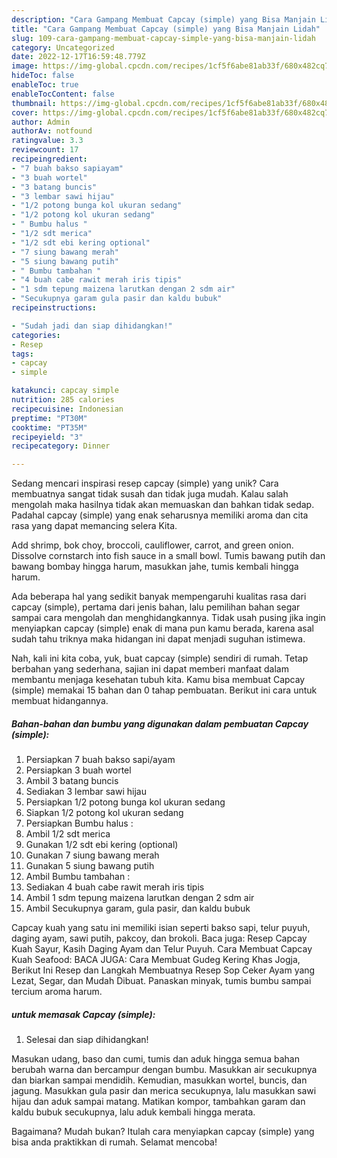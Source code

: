 ```yaml
---
description: "Cara Gampang Membuat Capcay (simple) yang Bisa Manjain Lidah"
title: "Cara Gampang Membuat Capcay (simple) yang Bisa Manjain Lidah"
slug: 109-cara-gampang-membuat-capcay-simple-yang-bisa-manjain-lidah
category: Uncategorized
date: 2022-12-17T16:59:48.779Z
image: https://img-global.cpcdn.com/recipes/1cf5f6abe81ab33f/680x482cq70/capcay-simple-foto-resep-utama.jpg
hideToc: false
enableToc: true
enableTocContent: false
thumbnail: https://img-global.cpcdn.com/recipes/1cf5f6abe81ab33f/680x482cq70/capcay-simple-foto-resep-utama.jpg
cover: https://img-global.cpcdn.com/recipes/1cf5f6abe81ab33f/680x482cq70/capcay-simple-foto-resep-utama.jpg
author: Admin
authorAv: notfound
ratingvalue: 3.3
reviewcount: 17
recipeingredient:
- "7 buah bakso sapiayam"
- "3 buah wortel"
- "3 batang buncis"
- "3 lembar sawi hijau"
- "1/2 potong bunga kol ukuran sedang"
- "1/2 potong kol ukuran sedang"
- " Bumbu halus "
- "1/2 sdt merica"
- "1/2 sdt ebi kering optional"
- "7 siung bawang merah"
- "5 siung bawang putih"
- " Bumbu tambahan "
- "4 buah cabe rawit merah iris tipis"
- "1 sdm tepung maizena larutkan dengan 2 sdm air"
- "Secukupnya garam gula pasir dan kaldu bubuk"
recipeinstructions:

- "Sudah jadi dan siap dihidangkan!"
categories:
- Resep
tags:
- capcay
- simple

katakunci: capcay simple 
nutrition: 285 calories
recipecuisine: Indonesian
preptime: "PT30M"
cooktime: "PT35M"
recipeyield: "3"
recipecategory: Dinner

---
```





Sedang mencari inspirasi resep capcay (simple) yang unik? Cara membuatnya sangat tidak susah dan tidak juga mudah. Kalau salah mengolah maka hasilnya tidak akan memuaskan dan bahkan tidak sedap. Padahal capcay (simple) yang enak seharusnya memiliki aroma dan cita rasa yang dapat memancing selera Kita.





Add shrimp, bok choy, broccoli, cauliflower, carrot, and green onion. Dissolve cornstarch into fish sauce in a small bowl. Tumis bawang putih dan bawang bombay hingga harum, masukkan jahe, tumis kembali hingga harum.

Ada beberapa hal yang sedikit banyak mempengaruhi kualitas rasa dari capcay (simple), pertama dari jenis bahan, lalu pemilihan bahan segar sampai cara mengolah dan menghidangkannya. Tidak usah pusing jika ingin menyiapkan capcay (simple) enak di mana pun kamu berada, karena asal sudah tahu triknya maka hidangan ini dapat menjadi suguhan istimewa.






Nah, kali ini kita coba, yuk, buat capcay (simple) sendiri di rumah. Tetap berbahan yang sederhana, sajian ini dapat memberi manfaat dalam membantu menjaga kesehatan tubuh kita. Kamu bisa membuat Capcay (simple) memakai 15 bahan dan 0 tahap pembuatan. Berikut ini cara untuk membuat hidangannya.

<!--inarticleads1-->

##### Bahan-bahan dan bumbu yang digunakan dalam pembuatan Capcay (simple):

1. Persiapkan 7 buah bakso sapi/ayam
1. Persiapkan 3 buah wortel
1. Ambil 3 batang buncis
1. Sediakan 3 lembar sawi hijau
1. Persiapkan 1/2 potong bunga kol ukuran sedang
1. Siapkan 1/2 potong kol ukuran sedang
1. Persiapkan  Bumbu halus :
1. Ambil 1/2 sdt merica
1. Gunakan 1/2 sdt ebi kering (optional)
1. Gunakan 7 siung bawang merah
1. Gunakan 5 siung bawang putih
1. Ambil  Bumbu tambahan :
1. Sediakan 4 buah cabe rawit merah iris tipis
1. Ambil 1 sdm tepung maizena larutkan dengan 2 sdm air
1. Ambil Secukupnya garam, gula pasir, dan kaldu bubuk


Capcay kuah yang satu ini memiliki isian seperti bakso sapi, telur puyuh, daging ayam, sawi putih, pakcoy, dan brokoli. Baca juga: Resep Capcay Kuah Sayur, Kasih Daging Ayam dan Telur Puyuh. Cara Membuat Capcay Kuah Seafood: BACA JUGA: Cara Membuat Gudeg Kering Khas Jogja, Berikut Ini Resep dan Langkah Membuatnya Resep Sop Ceker Ayam yang Lezat, Segar, dan Mudah Dibuat. Panaskan minyak, tumis bumbu sampai tercium aroma harum. 

<!--inarticleads2-->

#####  untuk memasak Capcay (simple):


1. Selesai dan siap dihidangkan!

Masukan udang, baso dan cumi, tumis dan aduk hingga semua bahan berubah warna dan bercampur dengan bumbu. Masukkan air secukupnya dan biarkan sampai mendidih. Kemudian, masukkan wortel, buncis, dan jagung. Masukkan gula pasir dan merica secukupnya, lalu masukkan sawi hijau dan aduk sampai matang. Matikan kompor, tambahkan garam dan kaldu bubuk secukupnya, lalu aduk kembali hingga merata. 

Bagaimana? Mudah bukan? Itulah cara menyiapkan capcay (simple) yang bisa anda praktikkan di rumah. Selamat mencoba!
